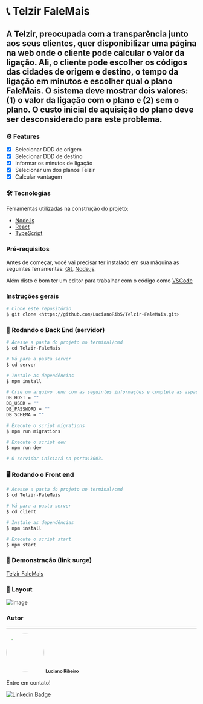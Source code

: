 # 📞 Telzir FaleMais

## A Telzir, preocupada com a transparência junto aos seus clientes, quer disponibilizar uma página na web onde o cliente pode calcular o valor da ligação. Ali, o cliente pode escolher os códigos das cidades de origem e destino, o tempo da ligação em minutos e escolher qual o plano FaleMais. O sistema deve mostrar dois valores: (1) o valor da ligação com o plano e (2) sem o plano. O custo inicial de aquisição do plano deve ser desconsiderado para este problema.

### ⚙️ Features

- [x] Selecionar DDD de origem
- [x] Selecionar DDD de destino
- [x] Informar os minutos de ligação
- [x] Selecionar um dos planos Telzir
- [x] Calcular vantagem

### 🛠 Tecnologias

Ferramentas utilizadas na construção do projeto:

- [Node.js](https://nodejs.org/en/)
- [React](https://pt-br.reactjs.org/)
- [TypeScript](https://www.typescriptlang.org/)

### Pré-requisitos

Antes de começar, você vai precisar ter instalado em sua máquina as seguintes ferramentas:
[Git](https://git-scm.com), [Node.js](https://nodejs.org/en/).
 
Além disto é bom ter um editor para trabalhar com o código como [VSCode](https://code.visualstudio.com/)

### Instruções gerais

```bash
# Clone este repositório
$ git clone <https://github.com/LucianoRib5/Telzir-FaleMais.git>
```

### 🎲 Rodando o Back End (servidor)

```bash
# Acesse a pasta do projeto no terminal/cmd
$ cd Telzir-FaleMais

# Vá para a pasta server
$ cd server

# Instale as dependências
$ npm install

# Crie um arquivo .env com as seguintes informações e complete as aspas com seu acesso a sua database(SQL):
DB_HOST = ""
DB_USER = ""
DB_PASSWORD = ""
DB_SCHEMA = ""

# Execute o script migrations
$ npm run migrations

# Execute o script dev
$ npm run dev

# O servidor iniciará na porta:3003.
```

### 🖥️ Rodando o Front end

```bash
# Acesse a pasta do projeto no terminal/cmd
$ cd Telzir-FaleMais

# Vá para a pasta server
$ cd client

# Instale as dependências
$ npm install

# Execute o script start
$ npm start
```
### 👀 Demonstração (link surge)
[Telzir FaleMais](https://telzir-falemais.surge.sh/)

### 📱 Layout 
![image](https://user-images.githubusercontent.com/89327618/167340030-bfd7de3c-1269-46f8-bbe7-44caecc9d1de.png)

### Autor
---
 <img style="border-radius: 50%;" src="https://avatars.githubusercontent.com/u/89327618?v=4" width="100px;" alt=""/>
 <sub><b>Luciano Ribeiro</b></sub>


Entre em contato!

[![Linkedin Badge](https://img.shields.io/badge/-Luciano-blue?style=flat-square&logo=Linkedin&logoColor=white&link=https://www.linkedin.com/in/tgmarinho/)](https://www.linkedin.com/in/lucianorib5/)



